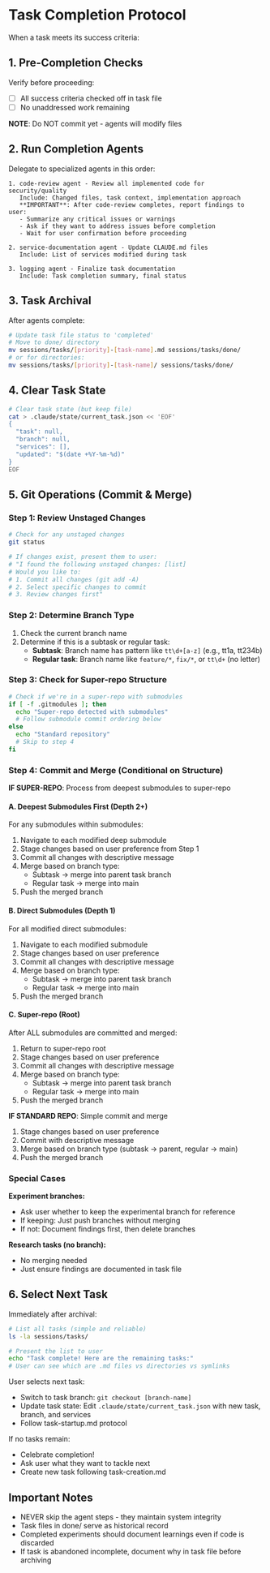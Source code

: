 # Task Completion Protocol

When a task meets its success criteria:

## 1. Pre-Completion Checks

Verify before proceeding:
- [ ] All success criteria checked off in task file
- [ ] No unaddressed work remaining

**NOTE**: Do NOT commit yet - agents will modify files

## 2. Run Completion Agents

Delegate to specialized agents in this order:
```
1. code-review agent - Review all implemented code for security/quality
   Include: Changed files, task context, implementation approach
   **IMPORTANT**: After code-review completes, report findings to user:
   - Summarize any critical issues or warnings
   - Ask if they want to address issues before completion
   - Wait for user confirmation before proceeding
   
2. service-documentation agent - Update CLAUDE.md files 
   Include: List of services modified during task
   
3. logging agent - Finalize task documentation
   Include: Task completion summary, final status
```

## 3. Task Archival

After agents complete:
```bash
# Update task file status to 'completed'
# Move to done/ directory
mv sessions/tasks/[priority]-[task-name].md sessions/tasks/done/
# or for directories:
mv sessions/tasks/[priority]-[task-name]/ sessions/tasks/done/
```

## 4. Clear Task State

```bash
# Clear task state (but keep file)
cat > .claude/state/current_task.json << 'EOF'
{
  "task": null,
  "branch": null,
  "services": [],
  "updated": "$(date +%Y-%m-%d)"
}
EOF
```

## 5. Git Operations (Commit & Merge)

### Step 1: Review Unstaged Changes

```bash
# Check for any unstaged changes
git status

# If changes exist, present them to user:
# "I found the following unstaged changes: [list]
# Would you like to:
# 1. Commit all changes (git add -A)
# 2. Select specific changes to commit
# 3. Review changes first"
```

### Step 2: Determine Branch Type

1. Check the current branch name
2. Determine if this is a subtask or regular task:
   - **Subtask**: Branch name has pattern like `tt\d+[a-z]` (e.g., tt1a, tt234b)
   - **Regular task**: Branch name like `feature/*`, `fix/*`, or `tt\d+` (no letter)

### Step 3: Check for Super-repo Structure

```bash
# Check if we're in a super-repo with submodules
if [ -f .gitmodules ]; then
  echo "Super-repo detected with submodules"
  # Follow submodule commit ordering below
else
  echo "Standard repository"
  # Skip to step 4
fi
```

### Step 4: Commit and Merge (Conditional on Structure)

**IF SUPER-REPO**: Process from deepest submodules to super-repo

#### A. Deepest Submodules First (Depth 2+)
For any submodules within submodules:
1. Navigate to each modified deep submodule
2. Stage changes based on user preference from Step 1
3. Commit all changes with descriptive message
4. Merge based on branch type:
   - Subtask → merge into parent task branch
   - Regular task → merge into main
5. Push the merged branch

#### B. Direct Submodules (Depth 1)
For all modified direct submodules:
1. Navigate to each modified submodule
2. Stage changes based on user preference
3. Commit all changes with descriptive message
4. Merge based on branch type:
   - Subtask → merge into parent task branch
   - Regular task → merge into main
5. Push the merged branch

#### C. Super-repo (Root)
After ALL submodules are committed and merged:
1. Return to super-repo root
2. Stage changes based on user preference
3. Commit all changes with descriptive message
4. Merge based on branch type:
   - Subtask → merge into parent task branch
   - Regular task → merge into main
5. Push the merged branch

**IF STANDARD REPO**: Simple commit and merge
1. Stage changes based on user preference
2. Commit with descriptive message
3. Merge based on branch type (subtask → parent, regular → main)
4. Push the merged branch

### Special Cases

**Experiment branches:**
- Ask user whether to keep the experimental branch for reference
- If keeping: Just push branches without merging
- If not: Document findings first, then delete branches

**Research tasks (no branch):**
- No merging needed
- Just ensure findings are documented in task file

## 6. Select Next Task

Immediately after archival:
```bash
# List all tasks (simple and reliable)
ls -la sessions/tasks/

# Present the list to user
echo "Task complete! Here are the remaining tasks:"
# User can see which are .md files vs directories vs symlinks
```

User selects next task:
- Switch to task branch: `git checkout [branch-name]`
- Update task state: Edit `.claude/state/current_task.json` with new task, branch, and services
- Follow task-startup.md protocol

If no tasks remain:
- Celebrate completion!
- Ask user what they want to tackle next
- Create new task following task-creation.md

## Important Notes

- NEVER skip the agent steps - they maintain system integrity
- Task files in done/ serve as historical record
- Completed experiments should document learnings even if code is discarded
- If task is abandoned incomplete, document why in task file before archiving